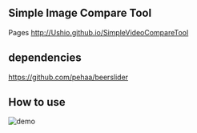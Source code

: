 ## Simple Image Compare Tool
Pages
http://Ushio.github.io/SimpleVideoCompareTool

## dependencies
https://github.com/pehaa/beerslider

## How to use
![demo](demo.gif)